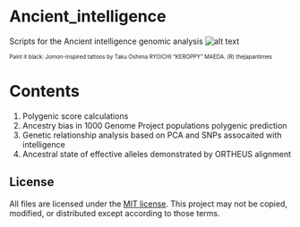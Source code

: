 Ancient_intelligence
===================
Scripts for the Ancient intelligence genomic analysis
![alt text](https://features.japantimes.co.jp/wp-content/uploads/2019/12/JOMON_TRIBE_08-P1-web.jpg)

<sub><sup>Paint it black: Jomon-inspired tattoos by Taku Oshima RYOICHI “KEROPPY” MAEDA. (R) thejapantimes<sub><sup>

# Contents

1. Polygenic score calculations
2. Ancestry bias in 1000 Genome Project populations polygenic prediction
3. Genetic relationship analysis based on PCA and SNPs assocaited with intelligence
4. Ancestral state of effective alleles demonstrated by ORTHEUS alignment

## License
All files are licensed under the [MIT license](http://opensource.org/licenses/MIT). This project may not be copied, modified, or distributed except according to those terms.
